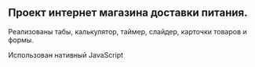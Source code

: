 ## Проект интернет магазина доставки питания.

Реализованы табы, калькулятор, таймер, слайдер, карточки товаров и формы.

Использован нативный JavaScript

